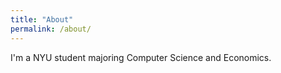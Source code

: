 ```yaml
---
title: "About"
permalink: /about/
---
```


I'm a NYU student majoring Computer Science and Economics. 